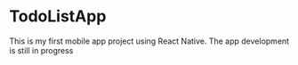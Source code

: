 # TodoListApp

This is my first mobile app project using React Native. 
The app development is still in progress
